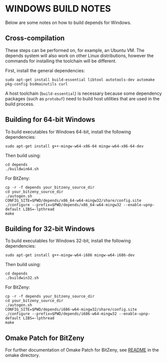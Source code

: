 WINDOWS BUILD NOTES
====================

Below are some notes on how to build depends for Windows.

Cross-compilation
-------------------

These steps can be performed on, for example, an Ubuntu VM. The depends system
will also work on other Linux distributions, however the commands for
installing the toolchain will be different.

First, install the general dependencies:

    sudo apt-get install build-essential libtool autotools-dev automake pkg-config bsdmainutils curl

A host toolchain (`build-essential`) is necessary because some dependency
packages (such as `protobuf`) need to build host utilities that are used in the
build process.

## Building for 64-bit Windows

To build executables for Windows 64-bit, install the following dependencies:

    sudo apt-get install g++-mingw-w64-x86-64 mingw-w64-x86-64-dev

Then build using:

    cd depends
    ./buildwin64.sh

For BitZeny:

    cp -r -f depends your_bitzeny_source_dir
    cd your_bitzeny_source_dir
    ./autogen.sh
    CONFIG_SITE=$PWD/depends/x86_64-w64-mingw32/share/config.site ./configure --prefix=$PWD/depends/x86_64-w64-mingw32 --enable-upnp-default LIBS=-lpthread
    make

## Building for 32-bit Windows

To build executables for Windows 32-bit, install the following dependencies:

    sudo apt-get install g++-mingw-w64-i686 mingw-w64-i686-dev 

Then build using:

    cd depends
    ./buildwin32.sh

For BitZeny:

    cp -r -f depends your_bitzeny_source_dir
    cd your_bitzeny_source_dir
    ./autogen.sh
    CONFIG_SITE=$PWD/depends/i686-w64-mingw32/share/config.site ./configure --prefix=$PWD/depends/i686-w64-mingw32 --enable-upnp-default LIBS=-lpthread
    make

## Omake Patch for BitZeny

For further documentation of Omake Patch for BitZeny, see [README](./omake/) in the omake directory.


